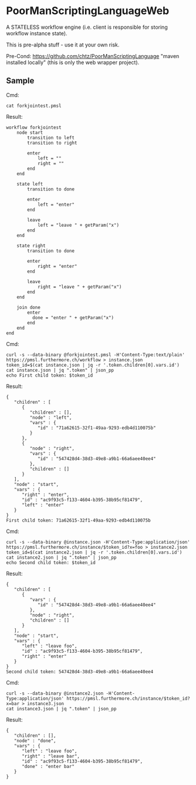 # PoorManScriptingLanguageWeb

A STATELESS workflow engine (i.e. client is responsible for storing workflow instance state).

This is pre-alpha stuff - use it at your own risk.

Pre-Cond: https://github.com/chtz/PoorManScriptingLanguage "maven installed locally" (this is only the web wrapper project).

## Sample

Cmd:
```
cat forkjointest.pmsl	
```
Result:
```
workflow forkjointest
	node start
		transition to left
		transition to right
		
		enter
			left = ""
			right = ""
		end
	end
	
	state left
		transition to done
		
		enter
			left = "enter"
		end
		
		leave
			left = "leave " + getParam("x")
		end
	end
	
	state right
		transition to done
	
		enter
			right = "enter"
		end
		
		leave
			right = "leave " + getParam("x")
		end
	end
	
	join done
		enter
		  done = "enter " + getParam("x")
		end
	end
end
```
Cmd:
```
curl -s --data-binary @forkjointest.pmsl -H'Content-Type:text/plain' https://pmsl.furthermore.ch/workflow > instance.json
token_id=$(cat instance.json | jq -r '.token.children[0].vars.id')
cat instance.json | jq ".token" | json_pp
echo First child token: $token_id
```
Result:
```
{
   "children" : [
      {
         "children" : [],
         "node" : "left",
         "vars" : {
            "id" : "71a62615-32f1-49aa-9293-edb4d110075b"
         }
      },
      {
         "node" : "right",
         "vars" : {
            "id" : "547428d4-38d3-49e8-a9b1-66a6aee40ee4"
         },
         "children" : []
      }
   ],
   "node" : "start",
   "vars" : {
      "right" : "enter",
      "id" : "ac9f93c5-f133-4604-b395-38b95cf81479",
      "left" : "enter"
   }
}
First child token: 71a62615-32f1-49aa-9293-edb4d110075b
```
Cmd:
```
curl -s --data-binary @instance.json -H'Content-Type:application/json' https://pmsl.furthermore.ch/instance/$token_id?x=foo > instance2.json
token_id=$(cat instance2.json | jq -r '.token.children[0].vars.id')
cat instance2.json | jq ".token" | json_pp
echo Second child token: $token_id
```
Result:
```
{
   "children" : [
      {
         "vars" : {
            "id" : "547428d4-38d3-49e8-a9b1-66a6aee40ee4"
         },
         "node" : "right",
         "children" : []
      }
   ],
   "node" : "start",
   "vars" : {
      "left" : "leave foo",
      "id" : "ac9f93c5-f133-4604-b395-38b95cf81479",
      "right" : "enter"
   }
}
Second child token: 547428d4-38d3-49e8-a9b1-66a6aee40ee4
```
Cmd:
```
curl -s --data-binary @instance2.json -H'Content-Type:application/json' https://pmsl.furthermore.ch/instance/$token_id?x=bar > instance3.json
cat instance3.json | jq ".token" | json_pp
```
Result:
```
{
   "children" : [],
   "node" : "done",
   "vars" : {
      "left" : "leave foo",
      "right" : "leave bar",
      "id" : "ac9f93c5-f133-4604-b395-38b95cf81479",
      "done" : "enter bar"
   }
}
```
